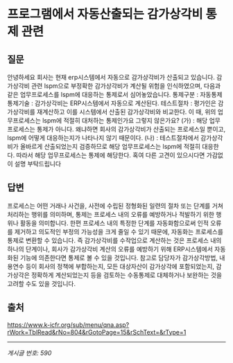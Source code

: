# 프로그램에서 자동산출되는 감가상각비 통제 관련

## 질문
안녕하세요
회사는 현재 erp시스템에서 자동으로 감가상각비가 산출되고 있습니다.
감가상각비 관련 lspm으로 부정확한 감가상각비가 계산될 위험을 인식하였으며,
다음과 같은 업무프로세스를 lspm에 대응하는 통제로서 심어놓았습니다.
통제구분 : 자동통제
통제기술 : 감가상각비는 ERP시스템에서 자동으로 계산된다.
테스트절차 : 평가인은 감가상각비를 재계산하고 이를 시스템에서 산출된 감가상각비와 비교한다.
이 때, 위의 업무프로세스는 lspm에 적절히 대처하는 통제인가요 그렇지 않은가요?
(가) : 해당 업무프로세스는 통제가 아니다. 왜냐하면 회사의 감가상각비가 산출되는 프로세스일 뿐이고, lspm에 어떻게 대응하는지가 나타나지 않기 때문이다.
(나) : 테스트절차에서 감가상각비가 올바르게 산출되었는지 검증하므로 해당 업무프로세스는 lspm에 적절히 대응한다. 따라서 해당 업무프로세스는
통제에 해당한다.
혹여 다른 고견이 있으시다면 가감없이 설명 부탁드립니다

## 답변
프로세스는 어떤 거래나 사건을, 사전에 수립된 정형화된 일련의 절차 또는 단계를 거쳐 처리하는 행위를 의미하며, 통제는 프로세스 내의 오류를 예방하거나 적발하기 위한 행위나 활동을 의미합니다. 한편 프로세스 내의 특정한 단계를 자동화함으로써 인적 오류를 제거하고 의도적인 부정의 가능성을 크게 줄일 수 있기 때문에, 자동화는 프로세스를 통제로 변환할 수 있습니다.
즉 감가상각비를 수작업으로 계산하는 것은 프로세스 내의 하나의 단계이나, 회사가 감가상각비 계산의 오류를 예방하기 위해 ERP시스템에서 자동화된 기능에 의존한다면 통제로 볼 수 있을 것입니다.
참고로 담당자가 감가상각방법, 내용연수 등이 회사의 정책에 부합하는지, 모든 대상자산이 감가상각에 포함되었는지, 감가상각은 정확하게 계산되었는지 등을 검토하는 수동통제로 대체하거나 보완하는 것을 고려할 수도 있을 것입니다.

## 출처
https://www.k-icfr.org/sub/menu/qna.asp?rWork=TblRead&rNo=804&rGotoPage=15&rSchText=&rType=1

---
*게시글 번호: 590*

